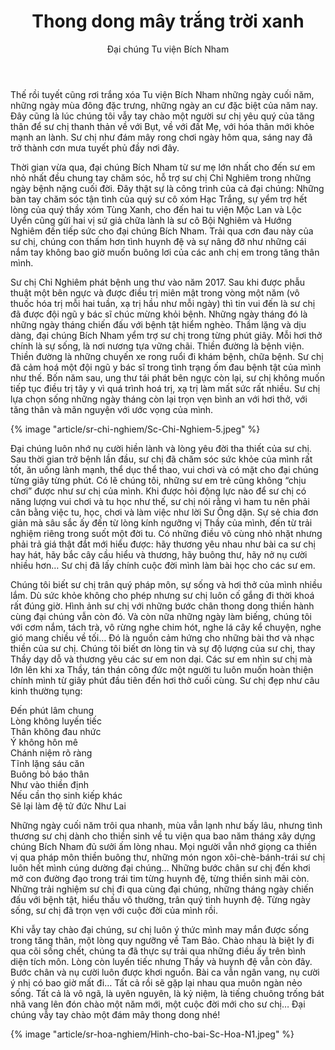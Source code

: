 ﻿---
title: Thong dong mây trắng trời xanh
author: Đại chúng Tu viện Bích Nham
---

Thế rồi tuyết cũng rơi trắng xóa Tu viện Bích Nham những ngày cuối năm, những ngày mùa đông đặc trưng, những ngày an cư đặc biệt của năm nay. Đây cũng là lúc chúng tôi vẫy tay chào một người sư chị yêu quý của tăng thân để sư chị thanh thản về với Bụt, về với đất Mẹ, với hóa thân mới khỏe mạnh an lành. Sư chị như đám mây rong chơi ngày hôm qua, sáng nay đã trở thành cơn mưa tuyết phủ đầy nơi đây.

Thời gian vừa qua, đại chúng Bích Nham từ sư mẹ lớn nhất cho đến sư em nhỏ nhất đều chung tay chăm sóc, hỗ trợ sư chị Chỉ Nghiêm trong những ngày bệnh nặng cuối đời. Đây thật sự là công trình của cả đại chúng: Những bàn tay chăm sóc tận tình của quý sư cô xóm Hạc Trắng, sự yểm trợ hết lòng của quý thầy xóm Tùng Xanh, cho đến hai tu viện Mộc Lan và Lộc Uyển cũng gửi hai vị sứ giả chữa lành là sư cô Bội Nghiêm và Hướng Nghiêm đến tiếp sức cho đại chúng Bích Nham. Trải qua cơn đau này của sư chị, chúng con thấm hơn tình huynh đệ và sự nâng đỡ như những cái nắm tay không bao giờ muốn buông lơi của các anh chị em trong tăng thân mình. 

Sư chị Chỉ Nghiêm phát bệnh ung thư vào năm 2017. Sau khi được phẫu thuật một bên ngực và được điều trị miên mật trong vòng một năm (vô thuốc hóa trị mỗi hai tuần, xạ trị hầu như mỗi ngày) thì tin vui đến là sư chị đã được đội ngũ y bác sĩ chúc mừng khỏi bệnh. Những ngày tháng đó là những ngày tháng chiến đấu với bệnh tật hiểm nghèo. Thầm lặng và dịu dàng, đại chúng Bích Nham yểm trợ sư chị trong từng phút giây. Mỗi hơi thở chính là sự sống, là nơi nương tựa vững chãi. Thiền đường là bệnh viện. Thiền đường là những chuyến xe rong ruổi đi khám bệnh, chữa bệnh. Sư chị đã cảm hoá một đội ngũ y bác sĩ trong tình trạng ốm đau bệnh tật của mình như thế. Bốn năm sau, ung thư tái phát bên ngực còn lại, sư chị không muốn tiếp tục điều trị tây y vì quá trình hoá trị, xạ trị làm mất sức rất nhiều. Sư chị lựa chọn sống những ngày tháng còn lại trọn vẹn bình an với hơi thở, với tăng thân và mãn nguyện với ước vọng của mình. 

{% image "article/sr-chi-nghiem/Sc-Chi-Nghiem-5.jpeg" %}

Đại chúng luôn nhớ nụ cười hiền lành và lòng yêu đời tha thiết của sư chị. Sau thời gian trở bệnh lần đầu, sư chị đã chăm sóc sức khỏe của mình rất tốt, ăn uống lành mạnh, thể dục thể thao, vui chơi và có mặt cho đại chúng từng giây từng phút. Có lẽ chúng tôi, những sư em trẻ cũng không “chịu chơi” được như sư chị của mình. Khi được hỏi động lực nào để sư chị có năng lượng vui chơi và tu học như thế, sư chị nói rằng vì ham tu nên phải cân bằng việc tu, học, chơi và làm việc như lời Sư Ông dặn. Sự sẻ chia đơn giản mà sâu sắc ấy đến từ lòng kính ngưỡng vị Thầy của mình, đến từ trải nghiệm riêng trong suốt một đời tu. Có những điều vô cùng nhỏ nhặt nhưng phải trả giá thật đắt mới hiểu được: hãy thương yêu nhau như bài ca sư chị hay hát, hãy bắc cây cầu hiểu và thương, hãy buông thư, hãy nở nụ cười nhiều hơn… Sư chị đã lấy chính cuộc đời mình làm bài học cho các sư em. 

Chúng tôi biết sư chị trân quý pháp môn, sự sống và hơi thở của mình nhiều lắm. Dù sức khỏe không cho phép nhưng sư chị luôn cố gắng đi thời khoá rất đúng giờ. Hình ảnh sư chị với những bước chân thong dong thiền hành cùng đại chúng vẫn còn đó. Và còn nữa những ngày làm biếng, chúng tôi với cơm nắm, tách trà, vô rừng nghe chim hót, nghe lá cây kể chuyện, nghe gió mang chiều về tối… Đó là nguồn cảm hứng cho những bài thơ và nhạc thiền của sư chị. Chúng tôi biết ơn lòng tin và sự độ lượng của sư chị, thay Thầy dạy dỗ và thương yêu các sư em non dại. Các sư em nhìn sư chị mà lớn lên khi xa Thầy, tán thán công đức một người tu luôn muốn hoàn thiện chính mình từ giây phút đầu tiên đến hơi thở cuối cùng. Sư chị đẹp như câu kinh thường tụng: 

<div class="verse"><p>Đến phút lâm chung<br/>
Lòng không luyến tiếc<br/>
Thân không đau nhức<br/>
Ý không hôn mê<br/>
Chánh niệm rõ ràng<br/>
Tĩnh lặng sáu căn<br/>
Buông bỏ báo thân<br/>
Như vào thiền định<br/>
Nếu cần thọ sinh kiếp khác<br/>
Sẽ lại làm đệ tử đức Như Lai</p></div>

Những ngày cuối năm trôi qua nhanh, mùa vẫn lạnh như bấy lâu, nhưng tình thương sư chị dành cho thiền sinh về tu viện qua bao năm tháng xây dựng chúng Bích Nham đủ sưởi ấm lòng nhau. Mọi người vẫn nhớ giọng ca thiền vị qua pháp môn thiền buông thư, những món ngon xôi-chè-bánh-trái sư chị luôn hết mình cúng dường đại chúng… Những bước chân sư chị đến khơi mở con đường đạo trong trái tim từng huynh đệ, từng thiền sinh mãi còn. Những trải nghiệm sư chị đi qua cùng đại chúng, những tháng ngày chiến đấu với bệnh tật, hiểu thấu vô thường, trân quý tình huynh đệ. Từng ngày sống, sư chị đã trọn vẹn với cuộc đời của mình rồi. 

Khi vẫy tay chào đại chúng, sư chị luôn ý thức mình may mắn được sống trong tăng thân, một lòng quy ngưỡng về Tam Bảo. Chào nhau là biệt ly đi qua cõi sống chết, chúng ta đã thực sự trải qua những điều ấy trên bình diện tích môn. Lòng còn luyến tiếc nhưng Thầy và huynh đệ vẫn còn đây. Bước chân và nụ cười luôn được khơi nguồn. Bài ca vẫn ngân vang, nụ cười ý nhị có bao giờ mất đi… Tất cả rồi sẽ gặp lại nhau qua muôn ngàn nẻo sống. Tất cả là vô ngã, là uyên nguyên, là kỷ niệm, là tiếng chuông trống bát nhã vang lên đón chào một năm mới, một cuộc đời mới cho sư chị… Đại chúng vẫy tay chào một đám mây thong dong nhé! 

<div class="article-end"></div>

{% image "article/sr-hoa-nghiem/Hinh-cho-bai-Sc-Hoa-N1.jpeg" %}
